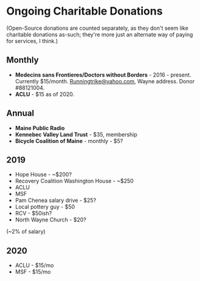 # Ongoing Charitable Donations

(Open-Source donations are counted separately, as they don't seem like charitable donations as-such; they're more just an alternate way of paying for services, I think.)

## Monthly

* **Medecins sans Frontieres/Doctors without Borders** - 2016 - present. Currently $15/month. Runningtrike@yahoo.com, Wayne address. Donor #88121004. 
* **ACLU** - $15 as of 2020. 

## Annual

* **Maine Public Radio** 
* **Kennebec Valley Land Trust** - $35, membership
* **Bicycle Coalition of Maine** - monthly - $5?


## 2019

* Hope House - ~$200?
* Recovery Coalition Washington House - ~$250
* ACLU
* MSF
* Pam Chenea salary drive - $25?
* Local pottery guy - $50
* RCV - $50ish?
* North Wayne Church - $20?

(~2% of salary)

## 2020

* ACLU - $15/mo
* MSF - $15/mo



